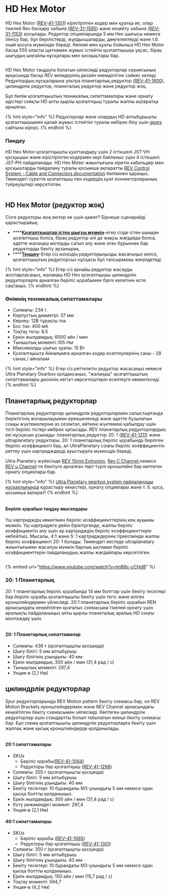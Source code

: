 # HD Hex Motor

HD Hex Motor ([REV-41-1301](https://www.revrobotics.com/rev-41-1301/)) кіріктірілген кодер мен қуатқа ие, олар тікелей Rev басқару хабына ([REV-31-1595](https://www.revrobotics.com/rev-31-1595/)) және кеңейту хабына ([REV-31-1153](https://www.revrobotics.com/rev-31-1153/)) қосылады. Редуктор опцияларында 5 мм Hex шығысы немесе ілінісу бар, бұл берілістерді, жұлдызшаларды, дөңгелектерді және т.б. оңай қосуға мүмкіндік береді. Көлемі мен қуаты бойынша HD Hex Motor басқа 550 класты щеткамен жұмыс істейтін қозғалтқышқа ұқсас, бірақ шығудың ыңғайлы нұсқалары мен қосқыштары бар.

<figure><img src="https://2589213514-files.gitbook.io/~/files/v0/b/gitbook-legacy-files/o/assets%2F-M5yw0n8IneF5-9ybLjT%2F-M95GzREAfvShYd-fr7k%2F-M95JnKjgsxv73CPT0aB%2FMini%20Chart%20HD%20Hex.png?alt=media&#x26;token=58f8a82e-21a1-4539-87cf-f253e9357881" alt=""><figcaption></figcaption></figure>

HD Hex Motor таңдауға болатын үйлесімді редукторлар сериясының арқасында басқа REV өнімдерінің дизайн икемділігіне сәйкес келеді. Редуктордың нұсқаларына ультра планетарлық редуктор ([REV-41-1600](https://www.revrobotics.com/rev-41-1600/)), цилиндрлік редуктор, планеталық редуктор және редуктор жоқ.

Бұл бөлім қозғалтқыштың техникалық сипаттамалары және орнату әдістері сияқты HD алты қырлы қозғалтқыш туралы жалпы ақпаратқа арналған.

{% hint style="info" %}
Редукторлар және олардың HD алтыбұрышты қозғалтқышымен қалай жұмыс істейтіні туралы көбірек білу үшін [_gears_](https://github.com/hectoxor/transhitlation/blob/main/dvizhenie/motors/broken-reference/README.md) сайтына кіріңіз.
{% endhint %}

### Пиндеу

HD Hex Motor қозғалтқышты қуаттандыру үшін 2 істікшелі JST-VH қосқышын және кірістірілген кодермен кері байланыс үшін 4 істікшелі JST-PH пайдаланады. HD Hex Motor жиынтығына кіретін кабельдер мен қосқыштарды пайдалану туралы қосымша ақпаратты [REV Control System - Cable and Connectors documentation](https://docs.revrobotics.com/duo-control/control-system-overview/cables-and-connectors) бөлімінен қараңыз. Төмендегі суретте қозғалтқыш пен кодердің қуат коннекторларының түйреуіштері көрсетілген.

<figure><img src="https://2589213514-files.gitbook.io/~/files/v0/b/gitbook-legacy-files/o/assets%2F-M5yw0n8IneF5-9ybLjT%2F-M_M8cPZpdT88Tye8xPn%2F-M_MCcUszaBq8eeo9Rmp%2FHD%20Hex%20Motor_Encoder%20Pinout1_Export.svg?alt=media&#x26;token=b7cf4b6d-d8aa-407c-bf6d-609253e815cf" alt=""><figcaption></figcaption></figure>

## HD Hex Motor (редуктор жоқ)

Сізге редукторы жоқ мотор не үшін қажет? Бірнеше сценарийді қарастырайық:

* ****[**Қозғалтқыштар істен шығуы мүмкін**](https://github.com/hectoxor/transhitlation/blob/main/dvizhenie/motors/broken-reference/README.md)-егер сізде істен шыққан қозғалтқыш болса, бірақ редуктор әлі де жақсы жағдайда болса, әдетте жалаңаш моторды сатып алу және оған бұрыннан бар редукторды бекіту арзанырақ.
* ****[**Теңшеу**](https://github.com/hectoxor/transhitlation/blob/main/dvizhenie/motors/broken-reference/README.md)-Егер сіз өзіңіздің редукторыңызды жасағыңыз келсе, қозғалтқыштың редукторсыз нұсқасы бұл тапсырманы жеңілдетеді.

{% hint style="info" %}
Егер сіз арнайы редуктор жасауды жоспарласаңыз, жалаңаш HD Hex қозғалтқышы цилиндрлік редукторларға арналған беріліс қорабымен бірге келетінін есте сақтаңыз.
{% endhint %}

### Өнімнің техникалық сипаттамалары

* Салмағы: 234 г.
* Корпустың диаметрі: 37 мм&#x20;
* Кернеу: 12В тұрақты ток&#x20;
* Бос ток: 400 мА&#x20;
* Тоқтау тогы: 8.5&#x20;
* Еркін жылдамдық: 6000 айн / мин&#x20;
* Тыныштық моменті:.105 Нм&#x20;
* Максималды шығыс қуаты: 15 Вт&#x20;
* Қозғалтқышта Айналымға арналған кодер есептеулерінің саны - 28 санақ / айналым

{% hint style="info" %}
Егер сіз реттелетін редуктор жасасаңыз немесе Ultra Planetary Gearbox қолдансаңыз, "жалаңаш" қозғалтқыштың сипаттамалары дискінің негізгі көрсеткіштерін есептеуге көмектеседі.
{% endhint %}

## Планетарлық редукторлар

Планетарлық редукторлар цилиндрлік редукторлармен салыстырғанда беріктігінің жоғарылауымен ерекшеленеді және әдетте бұзылатын соққы жүктемелеріне аз сезімтал, өйткені жүктемені қабылдау үшін тісті беріліс тістері көбірек қатысады. REV планетарлық редукторлардың екі нұсқасын ұсынады: планетарлық редуктор 20: 1 ([REV-41-1211](https://www.revrobotics.com/rev-41-1301/)) және ultraplanetary редукторы. 20: 1 планетарлық беріліс қорабында берілген беріліс коэффициенті бар, ал UltraPlanetary соңғы беріліс коэффициентін реттеу үшін картридждерді ауыстыруға мүмкіндік береді.

Ultra Planetary жүйесінде [REV 15mm Extrusion](https://www.revrobotics.com/ftc/structure/15mm-extrusion/), [Rev C Channel ](https://www.revrobotics.com/competition/ftc/structure/channel/?sort=featured)немесе [REV u Channel](https://www.revrobotics.com/competition/ftc/structure/channel/?sort=featured)-ге бекітуге арналған төрт түрлі кронштейні бар көптеген орнату опциялары бар.

{% hint style="info" %}
[Ultra Planetary gearbox system пайдаланушы нұсқаулығында](https://docs.revrobotics.com/ultraplanetary/) құрастыру кеңестері, орнату опциялары және т. б. қоса, қосымша ақпарат!
{% endhint %}

<figure><img src="https://2589213514-files.gitbook.io/~/files/v0/b/gitbook-legacy-files/o/assets%2F-M5yw0n8IneF5-9ybLjT%2F-M95GzREAfvShYd-fr7k%2F-M95HrIOql0y5Mtpa_5D%2Fimage.png?alt=media&#x26;token=6bdf6103-ef95-4b6b-b73c-7f4165cf8e0d" alt=""><figcaption></figcaption></figure>

#### Беріліс қорабын таңдау мысалдары

Үш картридждің көмегімен беріліс коэффициенттерінің кең ауқымы мүмкін. Үш картриджге дейін біріктіргенде, жалпы беріліс коэффициентін алу үшін әр картридждің беріліс коэффициенттерін көбейтіңіз. Мысалы, 4:1 және 5: 1 картридждерінің тіркесімінде жалпы беріліс коэффициенті 20: 1 болады. Төмендегі кестеде ultraplanetary жиынтығымен жасалуы мүмкін барлық ықтимал беріліс коэффициенттерін пайдаланудың жалпы жағдайлары көрсетілген.

<figure><img src="https://2589213514-files.gitbook.io/~/files/v0/b/gitbook-legacy-files/o/assets%2F-M5yw0n8IneF5-9ybLjT%2F-MJXX0TwZHCQtbo5jlvZ%2F-MJXXXABPEZRY9rex8B5%2FGear%20Ratio%20Table.png?alt=media&#x26;token=5a3e4182-9680-486c-997c-4aa653d49817" alt=""><figcaption></figcaption></figure>



{% embed url="https://www.youtube.com/watch?v=tmB8c-cCHd8" %}

### 20: 1 Планетарлық

20: 1 планетарлық беріліс қорабында 14 мм болттар үшін бекіту тесіктері бар.беріліс қорабы қозғалтқышты бекіту үшін тегіс және иілген кронштейндермен үйлесімді. 20:1 планетарлық беріліс қорабын REN арнасындағы кеңейтілген қозғалыс схемасына тікелей орнату үшін аралықты пайдаланыңыз алты қырлы планеталық аралық HD соңғы монтаждау үшін.

<figure><img src="https://2589213514-files.gitbook.io/~/files/v0/b/gitbook-legacy-files/o/assets%2F-M5yw0n8IneF5-9ybLjT%2F-MC8mVuJSPMzBDzoM-ex%2F-MC8mx1n0nJNcMAHrpn0%2FHD%20Hex%20Motor%20Planetary%20Documentation%20Graphic%20Motor%20Pinout%20GitBook%20Sized-01.png?alt=media&#x26;token=5e6f6dea-afb8-4336-a0f2-2550a731344f" alt=""><figcaption></figcaption></figure>

#### 20: 1 Планетарлық сипаттамалар

* Салмағы: 436 г (қозғалтқышты қосқанда)&#x20;
* Шығу білігі: 5 мм алтыбұрыш&#x20;
* Шығу білігінің ұзындығы: 40 мм&#x20;
* Еркін жылдамдық: 300 айн / мин (31,4 рад / с)&#x20;
* Тыныштық моменті: 297,4&#x20;
* Унция-в (2,1 Нм)

## цилиндрлік редукторлар

Spur редукторларында REV Motion pattern бекіту схемасы бар, ол REV Motion Brackets кронштейндерімен және REV Channel арнасындағы кеңейтілген бекіту схемасымен үйлесімді. Көптеген цилиндрлік редукторлар үшін стандартты болып табылатын екінші бекіту схемасы бар. Бұл схема қозғалтқышты цилиндрлік редукторларға бекіту үшін жалпақ және қисық кронштейндерде қолданылады.

<figure><img src="https://github.com/hectoxor/transhitlation/blob/main/dvizhenie/motors/https:/2589213514-files.gitbook.%20io/~/files/v0/b/gitbook-legacy-files/o/assets/-M5yw0n8IneF5-9ybLjT/-MBu5Hagb9DD2a2TeOJQ/-MBu5lpsWhnIbueBwrjm/HD%20Hex%20Motor%20Spur%20Documentation%20Graphic%20Motor%20Pinout%20GitBook%20Sized-01.%20png?alt=media&#x26;token=dea1f198-63f4-49e2-8a70-c7608f788e84" alt=""><figcaption></figcaption></figure>

#### 20:1 сипаттамалары

* SKUs
  * Беріліс қорабы([REV-41-1064](https://www.revrobotics.com/rev-41-1064/))
  * Редукторы бар қозғалтқыш ([REV-41-1298](https://www.revrobotics.com/rev-41-1301/))
* Салмағы: 350 г (қозғалтқышты қосқанда)&#x20;
* Шығу білігі: 5 мм алтыбұрыш&#x20;
* Шығу білігінің ұзындығы: 40 мм&#x20;
* Бекіту тесіктері: 10 бұрандалы M3-ұзындығы 5 мм немесе одан қысқа болтты қолданыңыз.&#x20;
* Еркін жылдамдық: 300 айн / мин (31,4 рад / с)&#x20;
* Күту режиміндегі момент: 297,4&#x20;
* Унция-в (2,1 Нм)

#### 40:1 сипаттамалары

* SKUs
  * Беріліс қорабы ([REV-41-1065](https://www.revrobotics.com/rev-41-1065/))
  * Редукторы бар қозғалтқыш ([REV-41-1301](https://www.revrobotics.com/rev-41-1301/))
* Салмағы: 350 г (қозғалтқышты қосқанда)&#x20;
* Шығу білігі: 5 мм алтыбұрыш&#x20;
* Шығу білігінің ұзындығы: 40 мм&#x20;
* Бекіту тесіктері: 10 бұрандалы M3-ұзындығы 5 мм немесе одан қысқа болтты қолданыңыз.&#x20;
* Еркін жылдамдық: 150 айн / мин (15,7 рад / с)&#x20;
* Тоқтау моменті: 594,7&#x20;
* Унция-в (4,2 Нм)
